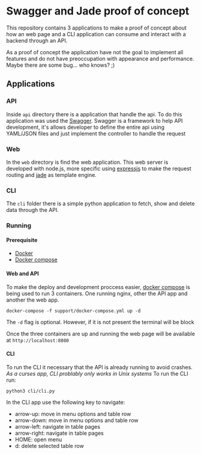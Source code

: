 Swagger and Jade proof of concept
================================

This repository contains 3 applications to make a proof of concept about how
an web page and a CLI application can consume and interact with a backend
through an API.

As a proof of concept the application have not the goal to implement all features
and do not have preoccupation with appearance and performance. Maybe there are
some bug... who knows? ;)

Applications
-----------

### API

Inside `api` directory there is a application that handle the api. To do this
application was used the [Swagger](http://swagger.io/). Swagger is a framework
to help API development, it's allows developer to define the entire api using
YAML/JSON files and just implement the controller to handle the request

### Web

In the `web` directory is find the web application. This web server is developed
with node.js, more specific using [expressjs](http://expressjs.com/) to make the
request routing and [jade](http://jade-lang.com/) as template engine.

### CLI

The `cli` folder there is a simple python application to fetch, show and delete
data through the API.


### Running
#### Prerequisite

* [Docker](https://docs.docker.com/)
* [Docker compose](https://docs.docker.com/compose/)

#### Web and API

To make the deploy and development proccess easier,
[docker compose](https://docs.docker.com/compose/) is being used to run 3
containers. One running nginx, other the API app and another the web app.

`docker-compose -f support/docker-compose.yml up -d`

The `-d` flag is optional. However, if it is not present the terminal
will be block

Once the three containers are up and running the web page will be available
at `http://localhost:8080`

#### CLI

To run the CLI it necessary that the API is already running to avoid crashes.
*As a curses app, CLI problably only works in Unix systems*
To run the CLI run:

`python3 cli/cli.py`

In the CLI app use the following key to navigate:

* arrow-up: move in menu options and table row
* arrow-down: move in menu options and table row
* arrow-left: navigate in table pages
* arrow-right: navigate in table pages
* HOME: open menu
* d: delete selected table row
